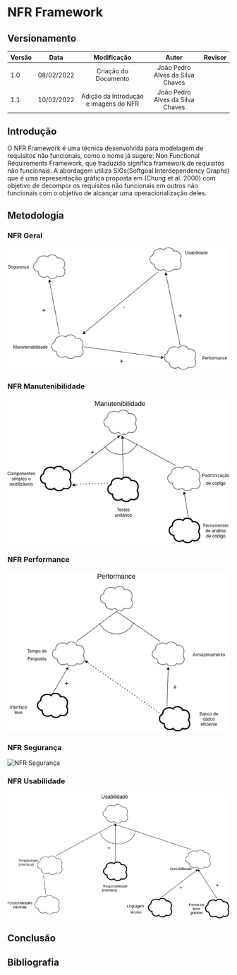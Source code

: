 # NFR Framework

## Versionamento

| Versão | Data       | Modificação          | Autor                        |Revisor|
| ------ | :--------: | :------------------: | :--------------------------: | :---: |
| 1.0    | 08/02/2022 | Criação do Documento | João Pedro Alves da Silva Chaves |       |
| 1.1    | 10/02/2022 | Adição da Introdução e imagens do NFR | João Pedro Alves da Silva Chaves |   | 
<!-- NÃO ESQUECER DE ADICIONAR AO "/_sidebar.md" -->

## Introdução

O NFR Framework é uma técnica desenvolvida para modelagem de requisitos não funcionais, como o nome já sugere: Non Functional Requirements Framework, que traduzido significa framework de requisitos não funcionais. A abordagem utiliza SIGs(Softgoal Interdependency Graphs) que é uma representação gráfica proposta em (Chung et al. 2000) com objetivo de decompor os requisitos não funcionais em outros não funcionais com o objetivo de alcançar uma operacionalização deles.

## Metodologia

### NFR Geral
![NFR Geral](../../assets/images/NFR-Chapa-Quente-Geral.drawio.png)

### NFR Manutenibilidade
![NFR Manutenibilidade](../../assets/images/NFR-Chapa-Quente-Manutenibilidade.drawio.png)

### NFR Performance
![NFR Performance](../../assets/images/NFR-Chapa-Quente-Performance.drawio.png)

### NFR Segurança
![NFR Segurança](../../assets/images/NFR-Chapa-Quente-Segurança.drawio.png)

### NFR Usabilidade
![NFR Usabilidade](../../assets/images/NFR-Chapa-Quente-Usabilidade.drawio.png)

## Conclusão

## Bibliografia
